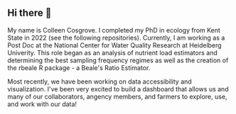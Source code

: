 ## Hi there 👋

<!--
**ccosgro1/ccosgro1** is a ✨ _special_ ✨ repository because its `README.md` (this file) appears on your GitHub profile.
-->

My name is Colleen Cosgrove. I completed my PhD in ecology from Kent State in 2022 (see the following repositories). Currently, I am working as a Post Doc at the National Center for Water Quality Research at Heidelberg Univerity. This role began as an analysis of nutrient load estimators and determining the best sampling frequency regimes as well as the creation of the rbeale R package - a Beale's Ratio Estimator.

Most recently, we have been working on data accessibility and visualization. I've been very excited to build a dashboard that allows us and many of our collaborators, angency members, and farmers to explore, use, and work with our data!
